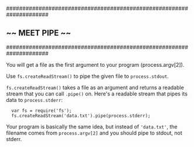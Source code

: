 #####################################################################
##                        ~~  MEET PIPE  ~~                        ##
#####################################################################

You will get a file as the first argument to your program (process.argv[2]).

Use `fs.createReadStream()` to pipe the given file to `process.stdout`.

`fs.createReadStream()` takes a file as an argument and returns a readable
stream that you can call `.pipe()` on. Here's a readable stream that pipes its
data to `process.stderr`:
```
  var fs = require('fs');
  fs.createReadStream('data.txt').pipe(process.stderr);
```
Your program is basically the same idea, but instead of `'data.txt'`, the
filename comes from `process.argv[2]` and you should pipe to stdout, not stderr.
